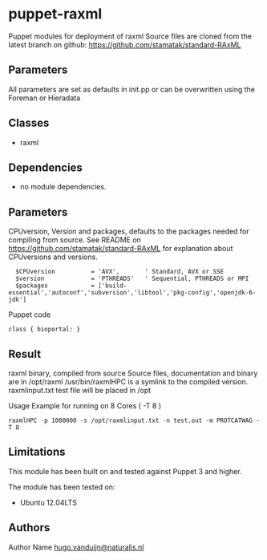puppet-raxml
===================

Puppet modules for deployment of raxml 
Source files are cloned from the latest branch on github:  https://github.com/stamatak/standard-RAxML

Parameters
-------------
All parameters are set as defaults in init.pp or can be overwritten using the Foreman or Hieradata

Classes
-------------
- raxml

Dependencies
-------------
- no module dependencies.


Parameters
-------------
CPUversion, Version and packages, defaults to the packages needed for compiling from source.
See README on https://github.com/stamatak/standard-RAxML for explanation about CPUversions and versions. 

```
  $CPUversion          = 'AVX',       ' Standard, AVX or SSE
  $version             = 'PTHREADS'   ' Sequential, PTHREADS or MPI
  $packages            = ['build-essential','autoconf','subversion','libtool','pkg-config','openjdk-6-jdk'] 

```
Puppet code
```
class { bioportal: }
```
Result
-------------
raxml binary, compiled from source 
Source files, documentation and binary are in /opt/raxml
/usr/bin/raxmlHPC is a symlink to the compiled version.
raxmlinput.txt test file will be placed in /opt

Usage Example for running on 8 Cores ( -T 8 )
```
raxmlHPC -p 1000000 -s /opt/raxmlinput.txt -n test.out -m PROTCATWAG -T 8
```

Limitations
-------------
This module has been built on and tested against Puppet 3 and higher.

The module has been tested on:
- Ubuntu 12.04LTS


Authors
-------------
Author Name <hugo.vanduijn@naturalis.nl>

